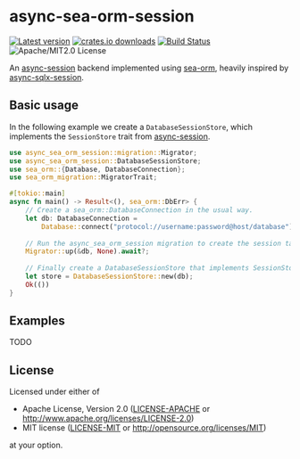 # async-sea-orm-session

[![Latest version](https://img.shields.io/crates/v/async-sea-orm-session)](https://crates.io/crates/async-sea-orm-session)
[![crates.io downloads](https://img.shields.io/crates/d/async-sea-orm-session)](https://crates.io/crates/async-sea-orm-session)
[![Build Status](https://img.shields.io/github/workflow/status/dcchut/async-sea-orm-session/Push%20action/master)](https://github.com/dcchut/async-sea-orm-session/actions)
![Apache/MIT2.0 License](https://img.shields.io/crates/l/async-sea-orm-session)

An [async-session](https://github.com/http-rs/async-session) backend implemented
using [sea-orm](https://github.com/SeaQL/sea-orm), heavily inspired by
[async-sqlx-session](https://github.com/jbr/async-sqlx-session).

## Basic usage

In the following example we create a `DatabaseSessionStore`, which implements
the `SessionStore` trait from [async-session](https://github.com/http-rs/async-session).

```rust
use async_sea_orm_session::migration::Migrator;
use async_sea_orm_session::DatabaseSessionStore;
use sea_orm::{Database, DatabaseConnection};
use sea_orm_migration::MigratorTrait;

#[tokio::main]
async fn main() -> Result<(), sea_orm::DbErr> {
    // Create a sea_orm::DatabaseConnection in the usual way.
    let db: DatabaseConnection =
        Database::connect("protocol://username:password@host/database").await?;
   
    // Run the async_sea_orm_session migration to create the session table.
    Migrator::up(&db, None).await?;
    
    // Finally create a DatabaseSessionStore that implements SessionStore.
    let store = DatabaseSessionStore::new(db);
    Ok(())
}
```

## Examples

TODO

## License

Licensed under either of
* Apache License, Version 2.0
  ([LICENSE-APACHE](LICENSE-APACHE) or <http://www.apache.org/licenses/LICENSE-2.0>)
* MIT license
  ([LICENSE-MIT](LICENSE-MIT) or <http://opensource.org/licenses/MIT>)

at your option.

